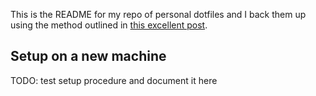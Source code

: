 
This is the README for my repo of personal dotfiles and I back them up using the method outlined in [this excellent post](https://www.atlassian.com/git/tutorials/dotfiles).

## Setup on a new machine
TODO: test setup procedure and document it here